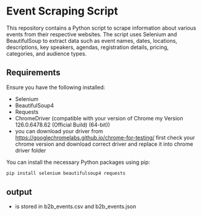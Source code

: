 # Event Scraping Script

This repository contains a Python script to scrape information about various events from their respective websites. The script uses Selenium and BeautifulSoup to extract data such as event names, dates, locations, descriptions, key speakers, agendas, registration details, pricing, categories, and audience types.

## Requirements

Ensure you have the following installed:

- Selenium
- BeautifulSoup4
- Requests
- ChromeDriver (compatible with your version of Chrome my Version 126.0.6478.62 (Official Build) (64-bit))
- you can download your driver from https://googlechromelabs.github.io/chrome-for-testing/ first check your chrome version and download correct driver and replace it into chrome driver folder

You can install the necessary Python packages using pip:

```bash
pip install selenium beautifulsoup4 requests
```

## output
- is stored in b2b_events.csv and b2b_events.json
